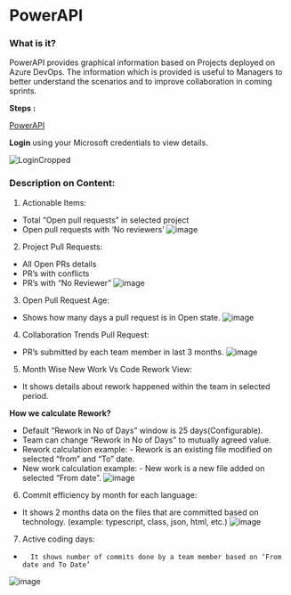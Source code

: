 # PowerAPI

### What is it?

PowerAPI provides graphical information based on Projects deployed on Azure DevOps. The information which is provided is useful to Managers to better understand the scenarios and to improve collaboration in coming sprints.

**Steps :**

[PowerAPI](https://adoanalytics.azurewebsites.net/)

**Login** using your Microsoft credentials to view details.

![LoginCropped](https://user-images.githubusercontent.com/76027933/102349409-4b588180-3fc9-11eb-83cd-87bdb9219ef4.png)

### Description on Content:

1. Actionable Items:

-	Total “Open pull requests” in selected project
-	Open pull requests with ‘No reviewers’
![image](https://user-images.githubusercontent.com/76027933/102451351-4db8eb00-405e-11eb-8bdd-5692544ec84c.png)

2. Project Pull Requests:
-	All Open PRs details
-	PR’s with conflicts
-	PR’s with “No Reviewer”
![image](https://user-images.githubusercontent.com/76027933/102451440-7e008980-405e-11eb-9283-090ee641383b.png)

3. Open Pull Request Age:

- 	Shows how many days a pull request is in Open state.
![image](https://user-images.githubusercontent.com/76027933/102451538-ad16fb00-405e-11eb-957e-bbf292e4ae83.png)

4. Collaboration Trends Pull Request:

- 	PR’s submitted by each team member in last 3 months.
![image](https://user-images.githubusercontent.com/76027933/102451620-d46dc800-405e-11eb-9562-5a9b08e6e5c3.png)

5. Month Wise New Work Vs Code Rework View: 

- 	It shows details about rework happened within the team in selected period.

**How we calculate Rework?**

- 	Default “Rework in No of Days” window is 25 days(Configurable).
-	Team can change “Rework in No of Days” to mutually agreed value.
- 	Rework calculation example: - Rework is an existing file modified on selected “from” and “To” date.
- 	New work calculation example: - New work is a new file added on selected “From date”.
![image](https://user-images.githubusercontent.com/76027933/102451855-4fcf7980-405f-11eb-8652-c218f91903be.png)

6. Commit efficiency by month for each language:

- 	It shows 2 months data on the files that are committed based on technology. (example: typescript, class, json, html, etc.)
![image](https://user-images.githubusercontent.com/76027933/102451920-742b5600-405f-11eb-9130-2665b727f2c4.png)

7. Active coding days:

-       It shows number of commits done by a team member based on ‘From date and To Date’
![image](https://user-images.githubusercontent.com/76027933/102451997-97560580-405f-11eb-90b5-59cfc0f00616.png)
